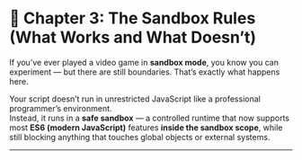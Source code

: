 # 📘 Chapter 3: The Sandbox Rules (What Works and What Doesn’t)

If you’ve ever played a video game in **sandbox mode**, you know you can experiment — but there are still boundaries. That’s exactly what happens here.

Your script doesn’t run in unrestricted JavaScript like a professional programmer’s environment.  
Instead, it runs in a **safe sandbox** — a controlled runtime that now supports most **ES6 (modern JavaScript)** features **inside the sandbox scope**, while still blocking anything that touches global objects or external systems.

---
